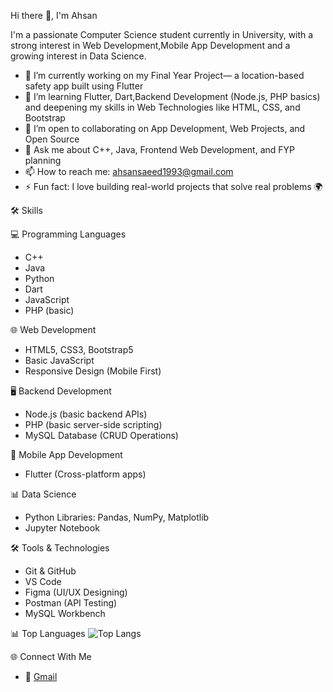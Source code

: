  Hi there 👋, I'm Ahsan


I'm a passionate Computer Science student currently in University, with a strong interest in Web Development,Mobile App Development and a growing interest in Data Science.

- 🔭 I’m currently working on my Final Year Project— a location-based safety app built using Flutter
- 🌱 I’m learning Flutter, Dart,Backend Development (Node.js, PHP basics) and deepening my skills in Web Technologies like HTML, CSS, and Bootstrap
- 👯 I’m open to collaborating on App Development, Web Projects, and Open Source
- 💬 Ask me about C++, Java, Frontend Web Development, and FYP planning
- 📫 How to reach me: ahsansaeed1993@gmail.com
- ⚡ Fun fact: I love building real-world projects that solve real problems 🌍

 🛠️ Skills

 💻 Programming Languages
- C++
- Java
- Python
- Dart
- JavaScript
- PHP (basic)

 🌐 Web Development
- HTML5, CSS3, Bootstrap5
- Basic JavaScript
- Responsive Design (Mobile First)

 🖥️ Backend Development
- Node.js (basic backend APIs)
- PHP (basic server-side scripting)
- MySQL Database (CRUD Operations)

 📱 Mobile App Development
- Flutter (Cross-platform apps)

 📊 Data Science
- Python Libraries: Pandas, NumPy, Matplotlib
- Jupyter Notebook

 🛠️ Tools & Technologies
- Git & GitHub
- VS Code
- Figma (UI/UX Designing)
- Postman (API Testing)
- MySQL Workbench

 📊 Top Languages
![Top Langs](https://github-readme-stats.vercel.app/api/top-langs/?username=MuhammadAhsan-MASK&layout=compact&theme=tokyonight)

 🌐 Connect With Me
- 📧 [Gmail](mailto:ahsansaeed1993@gmail.com)
  
